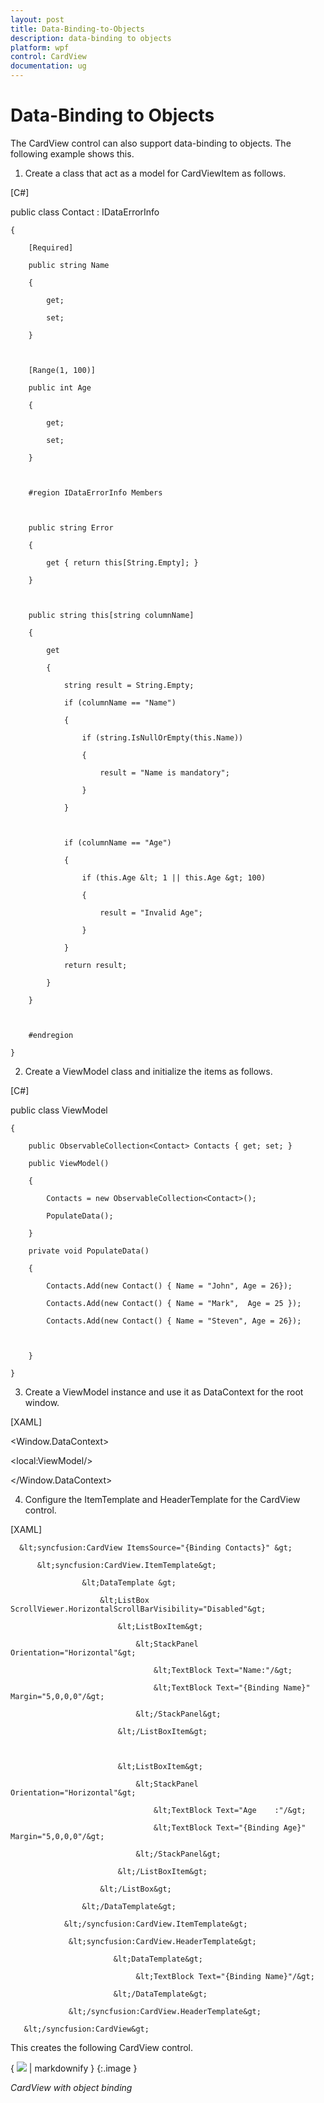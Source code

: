 ```yaml
---
layout: post
title: Data-Binding-to-Objects
description: data-binding to objects
platform: wpf
control: CardView
documentation: ug
---
```


# Data-Binding to Objects

The CardView control can also support data-binding to objects. The following example shows this.

1. Create a class that act as a model for CardViewItem as follows.

[C#]

  public class Contact : IDataErrorInfo

    {

        [Required]

        public string Name

        {

            get;

            set;            

        }



        [Range(1, 100)]

        public int Age

        {

            get;

            set;            

        }        



        #region IDataErrorInfo Members



        public string Error

        {

            get { return this[String.Empty]; }

        }



        public string this[string columnName]

        {

            get 

            {

                string result = String.Empty;

                if (columnName == "Name")

                {

                    if (string.IsNullOrEmpty(this.Name))

                    {

                        result = "Name is mandatory";

                    }

                }



                if (columnName == "Age")

                {

                    if (this.Age &lt; 1 || this.Age &gt; 100)

                    {

                        result = "Invalid Age";

                    }

                }

                return result;

            }

        }



        #endregion

    }







2. Create a ViewModel class and initialize the items as follows.

[C#]

   public class ViewModel

    {

        public ObservableCollection<Contact> Contacts { get; set; }

        public ViewModel()

        {

            Contacts = new ObservableCollection<Contact>();

            PopulateData();

        }

        private void PopulateData()

        {            

            Contacts.Add(new Contact() { Name = "John", Age = 26});

            Contacts.Add(new Contact() { Name = "Mark",  Age = 25 });

            Contacts.Add(new Contact() { Name = "Steven", Age = 26});



        }

    }





3. Create a ViewModel instance and use it as DataContext for the root window.

[XAML]

&lt;Window.DataContext&gt;

   &lt;local:ViewModel/&gt;

&lt;/Window.DataContext&gt;







4. Configure the ItemTemplate and HeaderTemplate for the CardView control.

[XAML]

      &lt;syncfusion:CardView ItemsSource="{Binding Contacts}" &gt;

          &lt;syncfusion:CardView.ItemTemplate&gt;

                    &lt;DataTemplate &gt;

                        &lt;ListBox ScrollViewer.HorizontalScrollBarVisibility="Disabled"&gt;

                            &lt;ListBoxItem&gt;

                                &lt;StackPanel Orientation="Horizontal"&gt;

                                    &lt;TextBlock Text="Name:"/&gt;

                                    &lt;TextBlock Text="{Binding Name}" Margin="5,0,0,0"/&gt;

                                &lt;/StackPanel&gt;

                            &lt;/ListBoxItem&gt;



                            &lt;ListBoxItem&gt;

                                &lt;StackPanel Orientation="Horizontal"&gt;

                                    &lt;TextBlock Text="Age    :"/&gt;

                                    &lt;TextBlock Text="{Binding Age}" Margin="5,0,0,0"/&gt;

                                &lt;/StackPanel&gt;

                            &lt;/ListBoxItem&gt;

                        &lt;/ListBox&gt;

                    &lt;/DataTemplate&gt;

                &lt;/syncfusion:CardView.ItemTemplate&gt;

                 &lt;syncfusion:CardView.HeaderTemplate&gt;

                           &lt;DataTemplate&gt;

                                &lt;TextBlock Text="{Binding Name}"/&gt;

                           &lt;/DataTemplate&gt;

                 &lt;/syncfusion:CardView.HeaderTemplate&gt;

       &lt;/syncfusion:CardView&gt;





This creates the following CardView control.

{ ![](Data-Binding-to-Objects_images/Data-Binding-to-Objects_img1.png) | markdownify }
{:.image }


_CardView with object binding_

